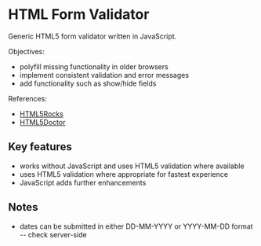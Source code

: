 HTML Form Validator
===================

Generic HTML5 form validator written in JavaScript.

Objectives:

* polyfill missing functionality in older browsers
* implement consistent validation and error messages
* add functionality such as show/hide fields

References:

* [HTML5Rocks](http://www.html5rocks.com/en/tutorials/forms/constraintvalidation/)
* [HTML5Doctor](http://html5doctor.com/html5-forms-input-types/)


Key features
------------

* works without JavaScript and uses HTML5 validation where available
* uses HTML5 validation where appropriate for fastest experience
* JavaScript adds further enhancements


Notes
-----

* dates can be submitted in either DD-MM-YYYY or YYYY-MM-DD format -- check server-side
